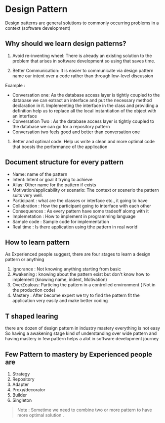 # Design Pattern

Design patterns are general solutions to commonly occurring problems in a context (software development)

## Why should we learn design patterns?

1. Avoid re-inventing wheel: There is already an existing solution to the problem that arises in software development so using that saves time.

1. Better Communication: It is easier to communicate via design pattern name our intent over a code rather than through low-level discussion

 Example : 
- Conversation one: As the database access layer is tightly coupled to the database we can extract an interface and put the necessary method declaration in it. Implementing the interface in the class and providing a definition help us to replace all the local instantiation of the object with an interface 
- Conversation Two : As the database access layer is tightly coupled to the database we can go for a repository pattern
- Conversation two feels good and better than conversation one

1. Better and optimal code: Help us write a clean and more optimal code that boosts the performance of the application

## Document structure for every pattern

- Name: name of the pattern
- Intent: Intent or goal it trying to achieve
- Alias: Other name for the pattern if exists
- Motivation/applicability or scenario: The context or scenerio the pattern suits very well.
- Participant : what are the classes or interface etc., it going to have
- Collabration : How the participant going to interface with each other
- Consequences : As every pattern have some tradeoff alomg with it
- Implemetation : How to implement in programming language 
- Sample code : Sample code for implementation
- Real time : Is there application using tthe pattern in real world

## How to learn pattern

As Experienced people suggest, there are four stages to learn a design pattern or anything

1. Ignorance : Not knowing anything starting from basic  
1. Awakening : knowing about the pattern exist but don't know how to implement (knowing name, indent, Motivation)
1. OverZealous: Particing the pattern in a controlled environment ( Not in the production code)
1.  Mastery : After become expert we try to find the pattern fit the application very easily and make better coding

## T shaped learing

there are dozen of design pattern in industry mastery everything is not easy
So having a awakening stage kind of understanding over wide pattern and having mastery in few pattern helps a alot in software development journey

## Few Pattern to mastery by Experienced people are

1. Strategy
1. Repository
1. Adapter
1. Proxy/decorator
1. Builder
1. Singleton 

> Note : Sometime we need to combine two or more pattern to have more optimal solution .